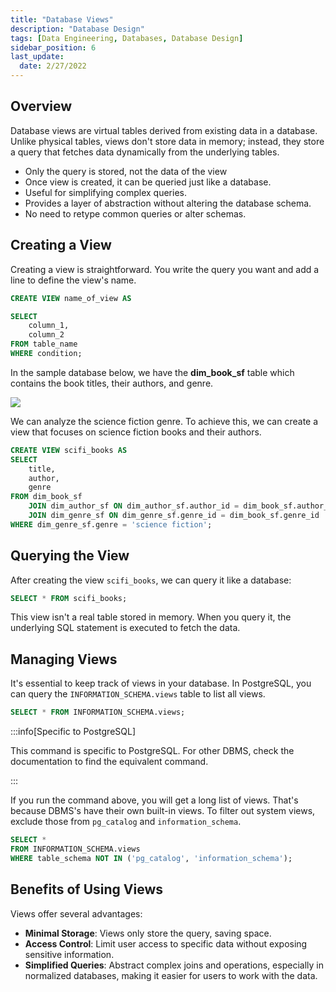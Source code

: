 ```yaml
---
title: "Database Views"
description: "Database Design"
tags: [Data Engineering, Databases, Database Design]
sidebar_position: 6
last_update:
  date: 2/27/2022
---
```



## Overview

Database views are virtual tables derived from existing data in a database. Unlike physical tables, views don't store data in memory; instead, they store a query that fetches data dynamically from the underlying tables.

- Only the query is stored, not the data of the view 
- Once view is created, it can be queried just like a database.
- Useful for simplifying complex queries.
- Provides a layer of abstraction without altering the database schema.
- No need to retype common queries or alter schemas.

## Creating a View

Creating a view is straightforward. You write the query you want and add a line to define the view's name.

```sql
CREATE VIEW name_of_view AS

SELECT 
    column_1, 
    column_2
FROM table_name
WHERE condition;
```

In the sample database below, we have the **dim_book_sf** table which contains the book titles, their authors, and genre. 

![](/img/docs/creating-a-view-dim-book-sf-examplessss.png)

We can analyze the science fiction genre. To achieve this, we can create a view that focuses on science fiction books and their authors.

```sql
CREATE VIEW scifi_books AS
SELECT 
    title, 
    author,
    genre 
FROM dim_book_sf
    JOIN dim_author_sf ON dim_author_sf.author_id = dim_book_sf.author_id
    JOIN dim_genre_sf ON dim_genre_sf.genre_id = dim_book_sf.genre_id
WHERE dim_genre_sf.genre = 'science fiction';
```

## Querying the View

After creating the view `scifi_books`, we can query it like a database:

```sql
SELECT * FROM scifi_books; 
```

This view isn't a real table stored in memory. When you query it, the underlying SQL statement is executed to fetch the data.

## Managing Views

It's essential to keep track of views in your database. In PostgreSQL, you can query the `INFORMATION_SCHEMA.views` table to list all views. 

```sql
SELECT * FROM INFORMATION_SCHEMA.views;
```

:::info[Specific to PostgreSQL]

This command is specific to PostgreSQL. For other DBMS, check the documentation to find the equivalent command. 

:::

If you run the command above, you will get a long list of views. That's because DBMS's have their own built-in views. To filter out system views, exclude those from `pg_catalog` and `information_schema`.

```sql
SELECT * 
FROM INFORMATION_SCHEMA.views
WHERE table_schema NOT IN ('pg_catalog', 'information_schema'); 
```

## Benefits of Using Views

Views offer several advantages:

- **Minimal Storage**: Views only store the query, saving space.
- **Access Control**: Limit user access to specific data without exposing sensitive information.
- **Simplified Queries**: Abstract complex joins and operations, especially in normalized databases, making it easier for users to work with the data.
